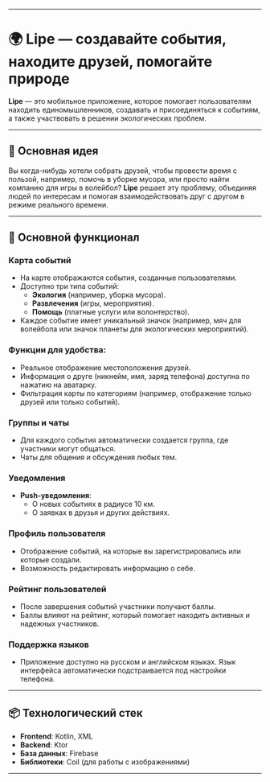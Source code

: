 
---

# 🌍 Lipe — создавайте события, находите друзей, помогайте природе

**Lipe** — это мобильное приложение, которое помогает пользователям находить единомышленников, создавать и присоединяться к событиям, а также участвовать в решении экологических проблем.

---

## 🚀 Основная идея

Вы когда-нибудь хотели собрать друзей, чтобы провести время с пользой, например, помочь в уборке мусора, или просто найти компанию для игры в волейбол? **Lipe** решает эту проблему, объединяя людей по интересам и помогая взаимодействовать друг с другом в режиме реального времени.

---

## 🎯 Основной функционал

### Карта событий

- На карте отображаются события, созданные пользователями.
- Доступно три типа событий:
    - **Экология** (например, уборка мусора).
    - **Развлечения** (игры, мероприятия).
    - **Помощь** (платные услуги или волонтерство).
- Каждое событие имеет уникальный значок (например, мяч для волейбола или значок планеты для экологических мероприятий).

### Функции для удобства:

- Реальное отображение местоположения друзей.
- Информация о друге (никнейм, имя, заряд телефона) доступна по нажатию на аватарку.
- Фильтрация карты по категориям (например, отображение только друзей или только событий).

### Группы и чаты

- Для каждого события автоматически создается группа, где участники могут общаться.
- Чаты для общения и обсуждения любых тем.

### Уведомления

- **Push-уведомления**:
    - О новых событиях в радиусе 10 км.
    - О заявках в друзья и других действиях.

### Профиль пользователя

- Отображение событий, на которые вы зарегистрировались или которые создали.
- Возможность редактировать информацию о себе.

### Рейтинг пользователей

- После завершения событий участники получают баллы.
- Баллы влияют на рейтинг, который помогает находить активных и надежных участников.

### Поддержка языков

- Приложение доступно на русском и английском языках. Язык интерфейса автоматически подстраивается под настройки телефона.

---

## 📦 Технологический стек

- **Frontend**: Kotlin, XML
- **Backend**: Ktor
- **База данных**: Firebase
- **Библиотеки**: Coil (для работы с изображениями)

---


